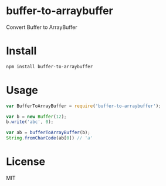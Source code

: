 # buffer-to-arraybuffer

Convert Buffer to ArrayBuffer

# Install

```bash
npm install buffer-to-arraybuffer
```

# Usage

```javascript
var BufferToArrayBuffer = require('buffer-to-arraybuffer');

var b = new Buffer(12);
b.write('abc', 0);

var ab = bufferToArrayBuffer(b);
String.fromCharCode(ab[0]) // 'a'
```

# License

MIT
